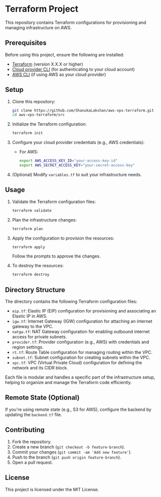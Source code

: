 # Terraform Project

This repository contains Terraform configurations for provisioning and managing infrastructure on AWS.

## Prerequisites

Before using this project, ensure the following are installed:

- [Terraform](https://www.terraform.io/downloads.html) (version X.X.X or higher)
- [Cloud provider CLI](https://cloud-provider-cli-link) (for authenticating to your cloud account)
- [AWS CLI](https://aws.amazon.com/cli/) (if using AWS as your cloud provider)

## Setup

1. Clone this repository:

    ```bash
    git clone https://github.com/ShanukaLakshan/aws-vps-terraform.git
    cd aws-vps-terraform/src
    ```

2. Initialize the Terraform configuration:

    ```bash
    terraform init
    ```

3. Configure your cloud provider credentials (e.g., AWS credentials):

    - For AWS:

      ```bash
      export AWS_ACCESS_KEY_ID="your-access-key-id"
      export AWS_SECRET_ACCESS_KEY="your-secret-access-key"
      ```

4. (Optional) Modify `variables.tf` to suit your infrastructure needs.

## Usage

1. Validate the Terraform configuration files:

    ```bash
    terraform validate
    ```

2. Plan the infrastructure changes:

    ```bash
    terraform plan
    ```

3. Apply the configuration to provision the resources:

    ```bash
    terraform apply
    ```

    Follow the prompts to approve the changes.

4. To destroy the resources:

    ```bash
    terraform destroy
    ```


## Directory Structure

The directory contains the following Terraform configuration files:

- `eip.tf`: Elastic IP (EIP) configuration for provisioning and associating an Elastic IP in AWS.
- `igw.tf`: Internet Gateway (IGW) configuration for attaching an internet gateway to the VPC.
- `natgw.tf`: NAT Gateway configuration for enabling outbound internet access for private subnets.
- `provider.tf`: Provider configuration (e.g., AWS) with credentials and region settings.
- `rt.tf`: Route Table configuration for managing routing within the VPC.
- `subnet.tf`: Subnet configuration for creating subnets within the VPC.
- `vpc.tf`: VPC (Virtual Private Cloud) configuration for defining the network and its CIDR block.

Each file is modular and handles a specific part of the infrastructure setup, helping to organize and manage the Terraform code efficiently.

## Remote State (Optional)

If you're using remote state (e.g., S3 for AWS), configure the backend by updating the `backend.tf` file.

## Contributing

1. Fork the repository.
2. Create a new branch (`git checkout -b feature-branch`).
3. Commit your changes (`git commit -am 'Add new feature'`).
4. Push to the branch (`git push origin feature-branch`).
5. Open a pull request.

## License

This project is licensed under the MIT License.